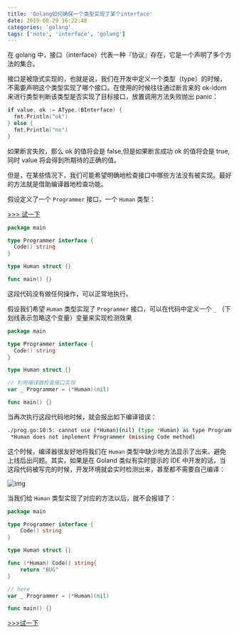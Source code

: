 ```yaml
---
title: 'Golang如何确保一个类型实现了某个interface'
date: 2019-08-29 16:22:48
categories: 'golang'
tags: ['note', 'interface', 'golang']
---
```


在 golang 中，接口（interface）代表一种『协议』存在，它是一个声明了多个方法的集合。

接口是被隐式实现的，也就是说，我们在开发中定义一个类型（type）的时候，不需要声明这个类型实现了哪个接口。在使用的时候往往通过断言来的 ok-idom 来进行类型判断该类型是否实现了目标接口，放置调用方法失败抛出 panic：

```go
if value, ok := AType.(BInterface) {
  fmt.Println("ok")
} else {
  fmt.Println("no")
}
```

如果断言失败，那么 ok 的值将会是 false,但是如果断言成功 ok 的值将会是 true,同时 value 将会得到所期待的正确的值。

<!--more-->

但是，在某些情况下，我们可能希望明确地检查接口中哪些方法没有被实现。最好的方法就是借助编译器地检查功能。

假设定义了一个 `Programmer` 接口，一个 `Human` 类型：

[>>> 试一下](https://play.golang.org/p/Az2TON0ZDXD)

```go
package main

type Programmer interface {
  Code() string
}

type Human struct {}

func main() {}
```

这段代码没有做任何操作，可以正常地执行。

假设我们希望 `Human` 类型实现了 `Programmer` 接口，可以在代码中定义一个 `_` （下划线表示忽略这个变量）变量来实现检测效果

```go
package main

type Programmer interface {
  Code() string
}

type Human struct {}

// 利用编译器检查接口实现
var _ Programmer = (*Human)(nil)

func main() {}
```

当再次执行这段代码地时候，就会报出如下编译错误：

```bash
./prog.go:10:5: cannot use (*Human)(nil) (type *Human) as type Programmer in assignment:
 *Human does not implement Programmer (missing Code method)
```

这个时候，编译器很友好地将我们在 `Human` 类型中缺少地方法显示了出来。避免上线后出问题。其实，如果是在 Goland 类似有实时提示的 IDE 中开发的话，当这段代码被写完的时候，开发环境就会实时检测出来，甚至都不需要自己编译：

![img](https://vimiix-blog.oss-cn-qingdao.aliyuncs.com/1567154584416.jpg)

当我们给 `Human` 类型实现了对应的方法以后，就不会报错了：

```go
package main

type Programmer interface {
    Code() string
}

type Human struct {}

func (*Human) Code() string{
    return "BUG"
}

// here
var _ Programmer = (*Human)(nil)

func main() {}
```

[>>>试一下](https://play.golang.org/p/S1F-i4Ba15B)
